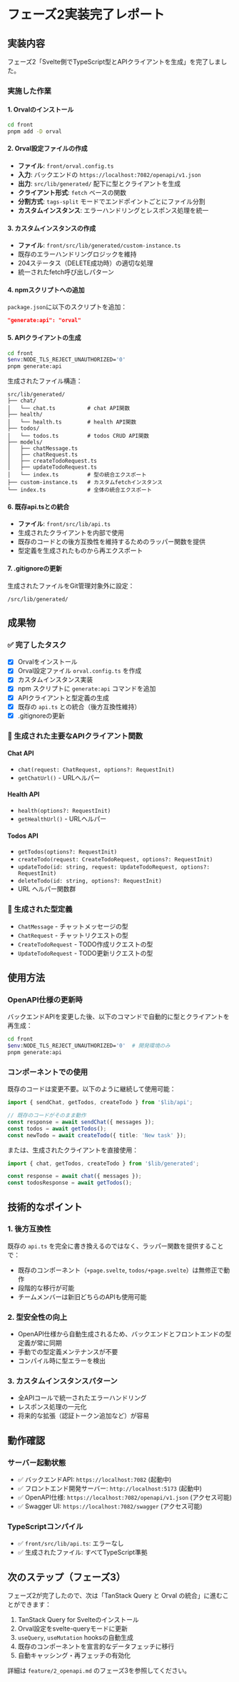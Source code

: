 # フェーズ2実装完了レポート

## 実装内容

フェーズ2「Svelte側でTypeScript型とAPIクライアントを生成」を完了しました。

### 実施した作業

#### 1. Orvalのインストール
```bash
cd front
pnpm add -D orval
```

#### 2. Orval設定ファイルの作成
- **ファイル**: `front/orval.config.ts`
- **入力**: バックエンドの `https://localhost:7082/openapi/v1.json`
- **出力**: `src/lib/generated/` 配下に型とクライアントを生成
- **クライアント形式**: `fetch` ベースの関数
- **分割方式**: `tags-split` モードでエンドポイントごとにファイル分割
- **カスタムインスタンス**: エラーハンドリングとレスポンス処理を統一

#### 3. カスタムインスタンスの作成
- **ファイル**: `front/src/lib/generated/custom-instance.ts`
- 既存のエラーハンドリングロジックを維持
- 204ステータス（DELETE成功時）の適切な処理
- 統一されたfetch呼び出しパターン

#### 4. npmスクリプトへの追加
`package.json`に以下のスクリプトを追加：
```json
"generate:api": "orval"
```

#### 5. APIクライアントの生成
```bash
cd front
$env:NODE_TLS_REJECT_UNAUTHORIZED='0'
pnpm generate:api
```

生成されたファイル構造：
```
src/lib/generated/
├── chat/
│   └── chat.ts          # chat API関数
├── health/
│   └── health.ts        # health API関数
├── todos/
│   └── todos.ts         # todos CRUD API関数
├── models/
│   ├── chatMessage.ts
│   ├── chatRequest.ts
│   ├── createTodoRequest.ts
│   ├── updateTodoRequest.ts
│   └── index.ts         # 型の統合エクスポート
├── custom-instance.ts   # カスタムfetchインスタンス
└── index.ts             # 全体の統合エクスポート
```

#### 6. 既存api.tsとの統合
- **ファイル**: `front/src/lib/api.ts`
- 生成されたクライアントを内部で使用
- 既存のコードとの後方互換性を維持するためのラッパー関数を提供
- 型定義を生成されたものから再エクスポート

#### 7. .gitignoreの更新
生成されたファイルをGit管理対象外に設定：
```
/src/lib/generated/
```

## 成果物

### ✅ 完了したタスク
- [x] Orvalをインストール
- [x] Orval設定ファイル `orval.config.ts` を作成
- [x] カスタムインスタンス実装
- [x] npm スクリプトに `generate:api` コマンドを追加
- [x] APIクライアントと型定義の生成
- [x] 既存の `api.ts` との統合（後方互換性維持）
- [x] .gitignoreの更新

### 📁 生成された主要なAPIクライアント関数

#### Chat API
- `chat(request: ChatRequest, options?: RequestInit)`
- `getChatUrl()` - URLヘルパー

#### Health API
- `health(options?: RequestInit)`
- `getHealthUrl()` - URLヘルパー

#### Todos API
- `getTodos(options?: RequestInit)`
- `createTodo(request: CreateTodoRequest, options?: RequestInit)`
- `updateTodo(id: string, request: UpdateTodoRequest, options?: RequestInit)`
- `deleteTodo(id: string, options?: RequestInit)`
- URL ヘルパー関数群

### 📝 生成された型定義
- `ChatMessage` - チャットメッセージの型
- `ChatRequest` - チャットリクエストの型
- `CreateTodoRequest` - TODO作成リクエストの型
- `UpdateTodoRequest` - TODO更新リクエストの型

## 使用方法

### OpenAPI仕様の更新時
バックエンドAPIを変更した後、以下のコマンドで自動的に型とクライアントを再生成：

```bash
cd front
$env:NODE_TLS_REJECT_UNAUTHORIZED='0'  # 開発環境のみ
pnpm generate:api
```

### コンポーネントでの使用
既存のコードは変更不要。以下のように継続して使用可能：

```typescript
import { sendChat, getTodos, createTodo } from '$lib/api';

// 既存のコードがそのまま動作
const response = await sendChat({ messages });
const todos = await getTodos();
const newTodo = await createTodo({ title: 'New task' });
```

または、生成されたクライアントを直接使用：

```typescript
import { chat, getTodos, createTodo } from '$lib/generated';

const response = await chat({ messages });
const todosResponse = await getTodos();
```

## 技術的なポイント

### 1. 後方互換性
既存の `api.ts` を完全に書き換えるのではなく、ラッパー関数を提供することで：
- 既存のコンポーネント（`+page.svelte`, `todos/+page.svelte`）は無修正で動作
- 段階的な移行が可能
- チームメンバーは新旧どちらのAPIも使用可能

### 2. 型安全性の向上
- OpenAPI仕様から自動生成されるため、バックエンドとフロントエンドの型定義が常に同期
- 手動での型定義メンテナンスが不要
- コンパイル時に型エラーを検出

### 3. カスタムインスタンスパターン
- 全APIコールで統一されたエラーハンドリング
- レスポンス処理の一元化
- 将来的な拡張（認証トークン追加など）が容易

## 動作確認

### サーバー起動状態
- ✅ バックエンドAPI: `https://localhost:7082` (起動中)
- ✅ フロントエンド開発サーバー: `http://localhost:5173` (起動中)
- ✅ OpenAPI仕様: `https://localhost:7082/openapi/v1.json` (アクセス可能)
- ✅ Swagger UI: `https://localhost:7082/swagger` (アクセス可能)

### TypeScriptコンパイル
- ✅ `front/src/lib/api.ts`: エラーなし
- ✅ 生成されたファイル: すべてTypeScript準拠

## 次のステップ（フェーズ3）

フェーズ2が完了したので、次は「TanStack Query と Orval の統合」に進むことができます：

1. TanStack Query for Svelteのインストール
2. Orval設定をsvelte-queryモードに更新
3. `useQuery`, `useMutation` hooksの自動生成
4. 既存のコンポーネントを宣言的なデータフェッチに移行
5. 自動キャッシング・再フェッチの有効化

詳細は `feature/2_openapi.md` のフェーズ3を参照してください。
